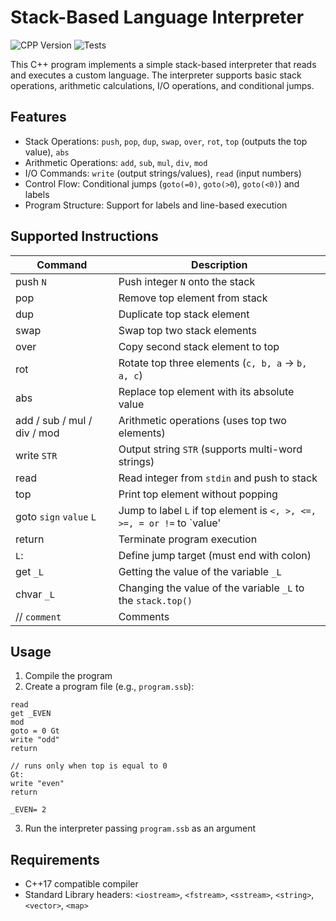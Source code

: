# Stack-Based Language Interpreter
![CPP Version](https://img.shields.io/badge/C++-17%2B-blue)
![Tests](https://img.shields.io/badge/tests-passing-brightgreen)

This C++ program implements a simple stack-based interpreter that reads and executes a custom language. The interpreter supports basic stack operations, arithmetic calculations, I/O operations, and conditional jumps.

## Features
* Stack Operations: `push`, `pop`, `dup`, `swap`, `over`, `rot`, `top` (outputs the top value), `abs`
* Arithmetic Operations: `add`, `sub`, `mul`, `div`, `mod`
* I/O Commands: `write` (output strings/values), `read` (input numbers)
* Control Flow: Conditional jumps (`goto(=0)`, `goto(>0`), `goto(<0)`) and labels
* Program Structure: Support for labels and line-based execution

## Supported Instructions
| **Command**                | **Description**                                                        |
|----------------------------|------------------------------------------------------------------------|
| push `N`                   | Push integer `N` onto the stack                                        |
| pop	                       | Remove top element from stack                                          |
| dup	                       | Duplicate top stack element                                            |
| swap	                      | Swap top two stack elements                                            |
| over	                      | Copy second stack element to top                                       |
| rot	                       | Rotate top three elements (`c, b, a` → `b, a, c`)                      |
| abs	                       | Replace top element with its absolute value                            |
| add / sub / mul / div / mod | Arithmetic operations (uses top two elements)                          |
| write `STR`	               | Output string `STR` (supports multi-word strings)                      |
| read	                      | Read integer from `stdin` and push to stack                            |
| top	                       | Print top element without popping                                      |
| goto `sign` `value` `L`    | Jump to label `L` if top element is `<, >, <=, >=, = or !=` to `value' |
| return	                    | Terminate program execution                                            |
| `L`:	                      | Define jump target (must end with colon)                               |
| get `_L`                   | Getting the value of the variable `_L`                                 |
| chvar `_L`                 | Changing the value of the variable `_L` to the `stack.top()`           |
| // `comment`               | Comments                                                               |
## Usage
1. Compile the program
2. Create a program file (e.g., `program.ssb`):
```ssb
read
get _EVEN
mod
goto = 0 Gt
write "odd"
return

// runs only when top is equal to 0
Gt:
write "even"
return

_EVEN= 2
```
3. Run the interpreter passing `program.ssb` as an argument

## Requirements
* C++17 compatible compiler
* Standard Library headers: `<iostream>`, `<fstream>`, `<sstream>`, `<string>`, `<vector>`, `<map>`